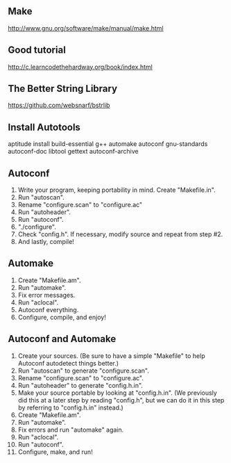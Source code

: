 ## Make
http://www.gnu.org/software/make/manual/make.html

## Good tutorial
http://c.learncodethehardway.org/book/index.html

## The Better String Library 
https://github.com/websnarf/bstrlib  

## Install Autotools  
aptitude install build-essential g++ automake autoconf gnu-standards autoconf-doc libtool gettext autoconf-archive  

## Autoconf
1. Write your program, keeping portability in mind. Create "Makefile.in".  
2. Run "autoscan".  
3. Rename "configure.scan" to "configure.ac"  
4. Run "autoheader".  
5. Run "autoconf".  
6. "./configure".  
7. Check "config.h". If necessary, modify source and repeat from step #2.  
8. And lastly, compile!  

## Automake  
1. Create "Makefile.am".  
2. Run "automake".  
3. Fix error messages.  
4. Run "aclocal".  
5. Autoconf everything.  
6. Configure, compile, and enjoy!   

## Autoconf and Automake  
1. Create your sources. (Be sure to have a simple "Makefile" to help Autoconf autodetect things better.)  
2. Run "autoscan" to generate "configure.scan".  
3. Rename "configure.scan" to "configure.ac".  
4. Run "autoheader" to generate "config.h.in".  
5. Make your source portable by looking at "config.h.in". (We previously did this at a later step by reading "config.h", but we can do it in this step by referring to "config.h.in" instead.)  
6. Create "Makefile.am".  
7. Run "automake".  
8. Fix errors and run "automake" again.  
9. Run "aclocal".  
10. Run "autoconf".  
11. Configure, make, and run!  
